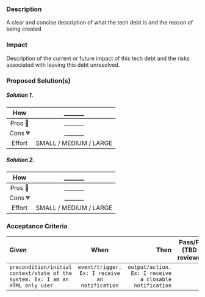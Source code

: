 ### Description
A clear and concise description of what the tech debt is and the reason of being created

### Impact
Description of the current or future impact of this tech debt and the risks associated with leaving this debt unresolved.

### Proposed Solution(s)
##### Solution 1.
| How | _______ |
| :---: |  :---: |
| Pros :green_heart: | _______ |
| Cons :broken_heart: |  _______  |
| Effort | SMALL / MEDIUM / LARGE |

##### Solution 2.
| How | _______ |
| :---: |  :---: |
| Pros :green_heart: | _______ |
| Cons :broken_heart: |  _______  |
| Effort | SMALL / MEDIUM / LARGE |


### Acceptance Criteria
| Given | When | Then | Pass/Fail (TBD by reviewer) |
| :---  |:---: | ---: |---:                         |
| `precondition/initial context/state of the system. Ex: I am an HTML only user` | `event/trigger. Ex: I receive an notification` |`output/action. Ex: I receive a closable notification` |   |
